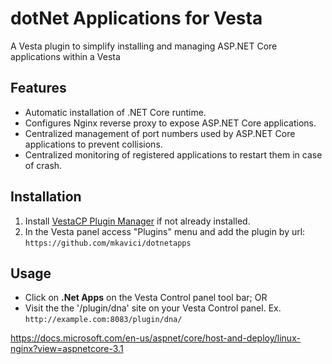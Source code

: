 # dotNet Applications for Vesta

A Vesta plugin to simplify installing and managing ASP.NET Core applications within a Vesta

## Features
- Automatic installation of .NET Core runtime.
- Configures Nginx reverse proxy to expose ASP.NET Core applications.
- Centralized management of port numbers used by ASP.NET Core applications to prevent collisions.
- Centralized monitoring of registered applications to restart them in case of crash.

## Installation
1. Install [VestaCP Plugin Manager](https://github.com/jhmaverick/vestacp-plugin-manager) if not already installed.
2. In the Vesta panel access "Plugins" menu and add the plugin by url: `https://github.com/mkavici/dotnetapps`

## Usage
- Click on **.Net Apps** on the Vesta Control panel tool bar; OR
- Visit the the '/plugin/dna' site on your Vesta Control panel. Ex. `http://example.com:8083/plugin/dna/`

https://docs.microsoft.com/en-us/aspnet/core/host-and-deploy/linux-nginx?view=aspnetcore-3.1